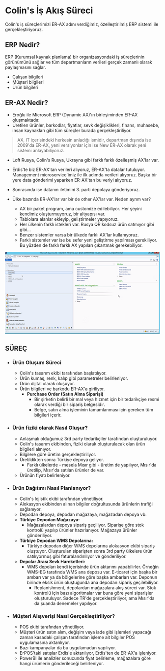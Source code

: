 # Colin's İş Akış Süreci

Colin's iş süreçlerimizi ER-AX adını verdiğimiz, özelleştirilmiş ERP sistemi ile gerçekleştiriyoruz.

## ERP Nedir?

ERP (Kurumsal kaynak planlama) bir organizasyondaki iş süreçlerinin görünümünü sağlar ve tüm departmanların verileri gerçek zamanlı olarak paylaşmasını sağlar.
- Çalışan bilgileri
- Müşteri bilgileri
- Ürün bilgileri

## ER-AX Nedir?
- Eroğlu ile Microsoft ERP (Dynamic AX)'ın birleşiminden ER-AX oluşmaktadır.
- Üretilen ürünler, barkodlar, fiyatlar, sevk değişiklikleri, finans, muhasebe, insan kaynakları gibi tüm süreçler burada gerçekleştiriliyor.
> AX, IT içerisindeki herkesin anladığı ismidir, departman dışında ise 2009'da ER-AX, yeni versiyonlar için ise New ER-AX olarak yeni sistemi anlayabiliyoruz.
- Loft Rusya, Colin's Rusya, Ukrayna gibi farklı farklı özelleşmiş AX'lar var.

- Erdis'te biz ER-AX'tan verileri alıyoruz, ER-AX'ta datalar tutuluyor. Management microservice'imiz ile ilk adımda verileri alıyoruz. Başka bir yere data gönderimi yaparken ER-AX'tan bu veriyi alıyoruz.
- Sonrasında ise datanın iletimini 3. parti depolaya gönderiyoruz.

- Ülke bazında ER-AX'lar var bir de other AX'lar var. Neden ayrım var?
    - AX bir paket program, ama customize edilebiliyor. Her şeyini kendimiz oluşturmuyoruz, bir altyapısı var.
    - Tablolara alanlar ekleyip, geliştirmeler yapıyoruz. 
    - Her ülkenin farklı istekleri var. Rusya QR kodsuz ürün satmıyor gibi gibi...
    - Benzer sistemler varsa bir ülkede farklı AX'lar kullanıyoruz.
    - Farklı sistemler var ise bu sefer yeni geliştirme yapılması gerekiliyor. Bu yüzden de farklı farklı AX yapıları çıkartmak gerekebiliyor.

![](ax.png)

## SÜREÇ

- ### **Ürün Oluşum Süreci**
    - Colin's tasarım ekibi tarafından başlatılıyor.
    - Ürün kumaş, renk, kalıp gibi parametreler belirleniyor.
    - Ürün dijital olarak oluşuyor.
    - Ürün bilgileri ve barkodu ER-AX'a giriliyor.
        - **Purchase Order (Satın Alma Siparişi)**
            - Bir şirketin belirli bir mal veya hizmet için bir tedarikçiye resmi olarak verdiği bir sipariş belgesidir.
            - Belge, satın alma işleminin tamamlanması için gereken tüm bilgileri içerir.


- ### **Ürün fiziki olarak Nasıl Oluşur?**
    - Anlaşmalı olduğumuz 3rd party tedarikçiler tarafından oluşturuluyor.
    - Colin's tasarım ekibinden, fiziki olarak oluşturulacak olan ürün bilgileri alınıyor.
    - Bilgilere göre üretim gerçekleştiriliyor.
    - Üretildikten sonra Türkiye depoya geliyor.
        - Farklı ülkelerde - mesela Mısır gibi - üretim de yapılıyor, Mısır'da üretilip, Mısır'da satılan ürünler de var.
    - Ürünün fiyatı belirleniyor.

- ### **Ürün Dağıtımı Nasıl Planlanıyor?**
    - Colin's lojistik ekibi tarafından yönetiliyor.
    - Alokasyon ekibinden alınan bilgiler doğrultusunda ürünlerin trafiği sağlanıyor.
    - Depodan depoya, depodan mağazaya, mağazadan depoya vb.
    - **Türkiye Depodan Mağazaya:**
        - Mağazalardan depoya sipariş geçiliyor. Siparişe göre stok kontrolü yapılıp ürünler hazırlanıyor. Mağazaya ürünler gönderiliyor.
    - **Türkiye Depodan WMS Depolarına:**
        - Türkiye depodan diğer WMS depolarına alokasyon ekibi sipariş oluştuyor. Oluşturulan siparişten sonra 3rd party ülkelere ürün satılıyormuş gibi faturalandırılıyor ve gönderiliyor.
    - **Depolar Arası Sevk Hareketleri:**
        - WMS depoları kendi içerisinde ürün aktarımı yapabilirler. Örneğin WMS-EG tarafında WMS ana deposu var. E-ticaret için başka bir ambarı var ya da bölgelerine göre başka ambarları var. Deponun birinde eksik ürün oluştuğunda ana depodan sipariş geçilebiliyor.
            - Replanishment, depolardan mağazalara akış süreci var. Stok kontrolü için bazı algoritmalar var buna göre yeni siparişler oluşturuluyor. Sadece TR'de gerçekleştiriliyor, ama Mısır'da da şuanda denemeler yapılıyor.

- ### **Müşteri Alışverişi Nasıl Gerçekleştiriliyor?**
    - POS ekibi tarafından yönetiliyor.
    - Müşteri ürün satın alım, değişim veya iade gibi işlemleri yapacağı zaman kasadaki çalışan tarafından işleme ait bilgiler POS uygulamasına aktarılıyor.
    - Bazı kampanyalar da bu uygulamadan yapılıyor.
    - ErPOS'taki satışlar Erdis'e aktarılıyor, Erdis'ten de ER-AX'a işleniyor. 
    - PowerBI ile analizler sonucunda fiyat belirleme, mağazalara göre hangi ürünlerin gönderileceği belirleniyor.

